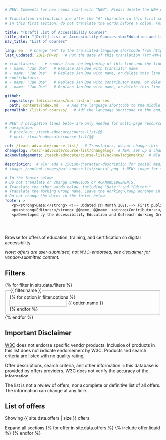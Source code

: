 ```yaml
---
# NEW: Comments for new repos start with "NEW". Please delete the NEW comments. Leave the other comments for translators. Also, search for @@s to replace. For multi-page resources and other frontmatter info, see: https://wai-website-theme.netlify.app/writing/frontmatter/

# Translation instructions are after the "#" character in this first section. They are comments that do not show up in the web page. You do not need to translate the instructions after #.
# In this first section, do not translate the words before a colon. For example, do not translate "title:". Do translate the text after "title:".

title: "[Draft] List of Accessibility Courses"
title_html: "[Draft] List of Accessibility Courses:<br>Education and training" 
nav_title: "List of Courses"

lang: en   # Change "en" to the translated-language shortcode from https://www.iana.org/assignments/language-subtag-registry/language-subtag-registry
last_updated: 2021-@@-@@   # Put the date of this translation YYYY-MM-DD (with month in the middle)

# translators:    # remove from the beginning of this line and the lines below: "# " (the hash sign and the space)
# - name: "Jan Doe"   # Replace Jan Doe with translator name
# - name: "Jan Doe"   # Replace Jan Doe with name, or delete this line if not multiple translators
# contributors:
# - name: "Jan Doe"   # Replace Jan Doe with contributor name, or delete this line if none
# - name: "Jan Doe"   # Replace Jan Doe with name, or delete this line if not multiple contributors

github:
  repository: leticiaseixas/wai-list-of-courses
  path: content/index.md    # Add the language shortcode to the middle of the filename, for example: content/index.fr.md
permalink: /list-of-courses/   # Add the language shortcode to the end, with no slash at end, for example: /link/to/page/fr


# NEW: 3 navigation lines below are only needed for multi-page resources where you have previous and next at the bottom. If so, un-comment them; otherwise delete these lines.
# navigation:
  # previous: /teach-advocate/course-list/@@
  # next: /teach-advocate/course-list/@@

ref: /teach-advocate/course-list/   # Translators, do not change this
changelog: /teach-advocate/course-list/changelog/  # NEW: set up a changelog so it's ready for later
acknowledgements: /teach-advocate/course-list/acknowledgements/  # NEW: delete if don't have a separate acknowledgements page. And delete it in the footer below.

description:  # NEW: add a 150ish-character-description for social media   # translate the description
# image: /content-images/wai-course-list/social.png  # NEW: image for social media (leave commented out if we don't have a specific one for this reource)

# In the footer below:
# Do not translate or change CHANGELOG or ACKNOWLEDGEMENTS.
# Translate the other words below, including "Date:" and "Editor:"
# Translate the Working Group name. Leave the Working Group acronym in English.
# Do not change the dates in the footer below.
footer: >
   <p><strong>Date:</strong> <!-- Updated @@ Month 2021.--> First published Month 20@@. CHANGELOG.</p>
   <p><strong>Editors:</strong> @@name, @@name. <strong>Contributors:</strong> @@name, @@name, and <a href="https://www.w3.org/groups/wg/eowg/participants">participants of the EOWG</a>. ACKNOWLEDGEMENTS lists contributors and credits.</p>
   <p>Developed by the Accessibility Education and Outreach Working Group (<a href="http://www.w3.org/WAI/EO/">EOWG</a>). Developed as part of the <a href="https://www.w3.org/WAI/about/projects/wai-coop/">WAI-CooP project</a>, co-funded by the European Commission.</p>


---
```



<style> 
{% include css/styles.css %}
</style>

<div class="header-sup">
  <p>Browse for offers of education, training, and certification on digital accessibility.</p>

  <p><em>Note: offers are user-submitted, not W3C-endorsed, see <a href="#disclaimer">disclaimer</a> for vendor-submitted content.</em></p>
</div>


<!-- <a class="button button-more submit-a-offer" href="submit-an-offer"><span>Submit an offer</span></a> 
-->

<div id="app" class="offers">
  <div id="left-col" class="offers-filters">
    <form data-filter-form action="/api/offers.json" method="GET">
      <h2>Filters</h2>
      {% for filter in site.data.filters %}
      <fieldset id="{{ filter.id }}">
        <legend>{{ filter.name }}</legend>
        {% for option in filter.options %}
        <div class="offers-filters__filter">
          <input type="{{ filter.type }}" id="filter-{{ option.id }}" name="{{ option.id }}">
          <label for="filter-{{ option.id }}">{{ option.name }}</label>
        </div>
        {% endfor %}
      </fieldset>
      {% endfor %} 
    </form>
    <div class="disclaimer" id="disclaimer">
        <h2>Important Disclaimer</h2>
        <p><abbr title="World Wide Web Consortium">W3C</abbr> does not endorse specific vendor products. Inclusion of products in this list does not indicate endorsement by W3C. Products and search criteria are listed with no quality rating.</p>
        <p>Offer descriptions, search criteria, and other information in this database is provided by offers providers. W3C does not verify the accuracy of the information.</p>
        <p>The list is not a review of offers, nor a complete or definitive list of all offers. The information can change at any time.</p>
    </div>
  </div>
  <div class="offers-offers">
    <h2 class="visuallyhidden">List of offers</h2>
    <div role="alert">
      <p class="status status-busy" hidden>Loading offers…</p>
      <p class="status status-failure" hidden>something went wrong…</p>
    </div>
    <div id="offers-list">
      <span id="yes-offers">
        <p id="total-offers">Showing {{ site.data.offers | size }} offers</p>
      <a id="expand-sections" class="button"><span>Expand all sections</span></a>
      <a id="col-sections" class="button" hidden><span>Collapse all sections</span></a>
      </span>
      <span id="no-offers" hidden>
        <p id="total-no-offers"></p>
      </span>
      <a id="deselect" class="button" hidden><span>Clear filters</span></a> 
      {% for offer in site.data.offers %}
        {% include offer.liquid %}
      {% endfor %}
    </div>
  </div>
</div>

<script>
{% include js/offers.js %}
</script>
